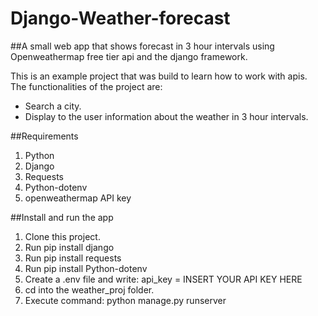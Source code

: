 # Django-Weather-forecast

##A small web app that shows forecast in 3 hour intervals using Openweathermap free tier api and the django framework.

This is an example project that was build to learn how to work with apis. The functionalities of the project are:

* Search a city.
* Display to the user information about the weather in 3 hour intervals.

##Requirements
1. Python
2. Django
3. Requests
4. Python-dotenv
5. openweathermap API key

##Install and run the app
1. Clone this project.
2. Run pip install django
3. Run pip install requests
4. Run pip install Python-dotenv
5. Create a .env file and write: api_key = INSERT YOUR API KEY HERE
6. cd into the weather_proj folder.
7. Execute command: python manage.py runserver


